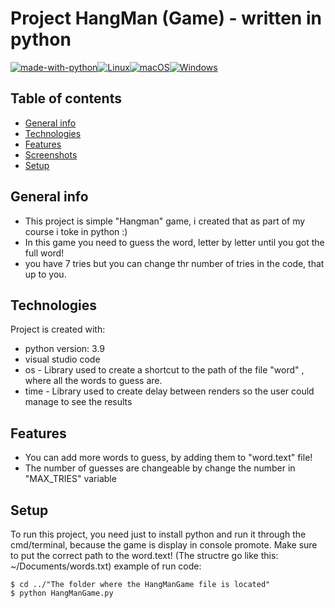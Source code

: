 # Project HangMan (Game) - written in python
[![made-with-python](https://img.shields.io/badge/Made%20with-Python-1f425f.svg)](https://www.python.org/)[![Linux](https://svgshare.com/i/Zhy.svg)](https://svgshare.com/i/Zhy.svg)[![macOS](https://svgshare.com/i/ZjP.svg)](https://svgshare.com/i/ZjP.svg)[![Windows](https://svgshare.com/i/ZhY.svg)](https://svgshare.com/i/ZhY.svg)
## Table of contents
* [General info](#general-info)
* [Technologies](#technologies)
* [Features](#features)
* [Screenshots](#screenshots)
* [Setup](#setup)

## General info
- This project is simple "Hangman" game, i created that as part of my course i toke in python :)
- In this game you need to guess the word, letter by letter until you got the full word!
- you have 7 tries but you can change thr number of tries in the code, that up to you.
	
## Technologies
Project is created with:
* python version: 3.9
* visual studio code
* os - Library used to create a shortcut to the path of the file "word" , where all the words to guess are.
* time - Library used to create delay between renders so the user could manage to see the results

## Features
- You can add more words to guess, by adding them to "word.text" file!
- The number of guesses are changeable by change the number in "MAX_TRIES" variable

## Setup
To run this project, you need just to install python and run it through the cmd/terminal, because the game is display in console promote.
Make sure to put the correct path to the word.text! (The structre go like this: ~/Documents/words.txt)
example of run code:
```
$ cd ../"The folder where the HangManGame file is located"
$ python HangManGame.py
```
